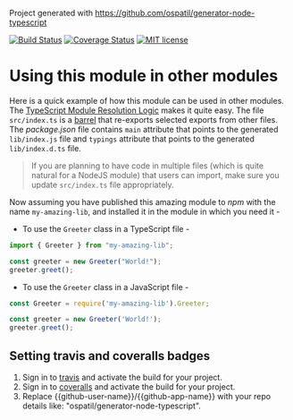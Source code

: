 Project generated with https://github.com/ospatil/generator-node-typescript



[![Build Status](https://travis-ci.org/{{github-user-name}}/{{github-app-name}}.svg?branch=master)](https://travis-ci.org/{{github-user-name}}/{{github-app-name}}.svg?branch=master)
[![Coverage Status](https://coveralls.io/repos/github/{{github-user-name}}/{{github-app-name}}/badge.svg?branch=master)](https://coveralls.io/github/{{github-user-name}}/{{github-app-name}}?branch=master)
[![MIT license](http://img.shields.io/badge/license-MIT-brightgreen.svg)](http://opensource.org/licenses/MIT)

# Using this module in other modules

Here is a quick example of how this module can be used in other modules. The [TypeScript Module Resolution Logic](https://www.typescriptlang.org/docs/handbook/module-resolution.html) makes it quite easy. The file `src/index.ts` is a [barrel](https://basarat.gitbooks.io/typescript/content/docs/tips/barrel.html) that re-exports selected exports from other files. The _package.json_ file contains `main` attribute that points to the generated `lib/index.js` file and `typings` attribute that points to the generated `lib/index.d.ts` file.

> If you are planning to have code in multiple files (which is quite natural for a NodeJS module) that users can import, make sure you update `src/index.ts` file appropriately.

Now assuming you have published this amazing module to _npm_ with the name `my-amazing-lib`, and installed it in the module in which you need it -

- To use the `Greeter` class in a TypeScript file -

```ts
import { Greeter } from "my-amazing-lib";

const greeter = new Greeter("World!");
greeter.greet();
```

- To use the `Greeter` class in a JavaScript file -

```js
const Greeter = require('my-amazing-lib').Greeter;

const greeter = new Greeter('World!');
greeter.greet();
```

## Setting travis and coveralls badges
1. Sign in to [travis](https://travis-ci.org/) and activate the build for your project.
2. Sign in to [coveralls](https://coveralls.io/) and activate the build for your project.
3. Replace {{github-user-name}}/{{github-app-name}} with your repo details like: "ospatil/generator-node-typescript".
